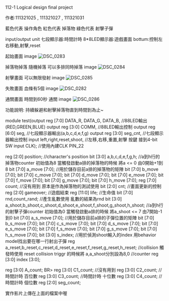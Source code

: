 112-1 Logical design final project

作者:111321025 , 111321027 , 111321031

藍色代表 操作角色
紅色代表 掉落物
綠色代表 射擊子彈

input/output unit
七段顯示器:時間計時
8*8LED顯示器:遊戲畫面
bottum:控制左右移動,射擊,reset

起始畫面 image
![DSC_0283](https://github.com/FrankChen0930/FrankChen/assets/113695822/932db72c-b68c-469e-863c-822f973acac6)


掉落物掉落 隨機掉落 可以多排同時掉落 image
![DSC_0284](https://github.com/FrankChen0930/FrankChen/assets/113695822/6406badb-5ccd-4483-928a-22c5a0f687a5)


射擊畫面 可以無限發射 image
![DSC_0285](https://github.com/FrankChen0930/FrankChen/assets/113695822/df939e72-b84f-4fc5-9ec2-95a7bfd90914)


失敗畫面 血條有5個 image
![DSC_0282](https://github.com/FrankChen0930/FrankChen/assets/113695822/c8ee3b6e-06e2-47be-be16-e1bf159bcdcf)


通關畫面 時間到60秒 通關 image
![DSC_0286](https://github.com/FrankChen0930/FrankChen/assets/113695822/31a333ae-633b-4502-af62-fcaa07113d8c)



功能說明:
持續躲避和射擊掉落物直到時間到為止~

module test(output reg [7:0] DATA_R, DATA_G, DATA_B, //88LED輸出(RED,GREEN,BLUE)
output reg [3:0] COMM, //88LED輸出控制
output reg [6:0] seg, //七段顯示器輸出(a,b,c,d,e,f,g)
output reg [3:0] seg_cnt, //七段顯示器輸出控制
input left,right,reset,shoot, //左移,右移,重置,射擊 按鍵 接到4-bit SW
input CLK); //使用內建CLK PIN_22

reg [2:0] position; //character's position
bit [3:0] a,b,c,d,e,f,g,h; //a到h行的掉落物counter 初始值為8 當觸發啟動a排的掉落物的時候 將a <= 0 由0開始+1到8
bit [7:0] a_move [7:0]; //用於儲存目前a排的掉落物的矩陣
bit [7:0] b_move [7:0];
bit [7:0] c_move [7:0];
bit [7:0] d_move [7:0];
bit [7:0] e_move [7:0];
bit [7:0] f_move [7:0];
bit [7:0] g_move [7:0];
bit [7:0] h_move [7:0];
reg [7:0] count; //沒有用到 原本是作為掉落物的測試使用
bit [2:0] cnt; //畫面更新的控制
reg [2:0] gameover; //遊戲結束
reg [11:0] life; //生命值
bit [7:0] rnd,count_rand; //產生亂數使用 亂數的結果為rnd
bit [3:0] a_shoot,b_shoot,c_shoot,d_shoot,e_shoot,f_shoot,g_shoot,h_shoot; //a到h行的射擊子彈counter 初始值為0 當觸發啟動a排的時候 將a_shoot <= 7 由7開始-1到0
bit [7:0] a_s_move [7:0]; //用於儲存目前a排的子彈位置的矩陣
bit [7:0] b_s_move [7:0];
bit [7:0] c_s_move [7:0];
bit [7:0] d_s_move [7:0];
bit [7:0] e_s_move [7:0];
bit [7:0] f_s_move [7:0];
bit [7:0] g_s_move [7:0];
bit [7:0] h_s_move [7:0];
bit [3:0] s_index; //用於偵測shoot輸入的index 用behavior model找出要在哪一行射出子彈
reg a_reset,b_reset,c_reset,d_reset,e_reset,f_reset,g_reset,h_reset; //collision 觸發時使用 reset collision triggr 的時候將 a,a_shoot分別設為8,0
//counter
reg [3:0] index [3:0];

reg [3:0] A_count; BR> reg [3:0] C1_count; //沒有用到
reg [3:0] C2_count; //時間計時 百位數
reg [3:0] C3_count; //時間計時 十位數
reg [3:0] C4_count; //時間計時 個位數
reg [2:0] seg_count;

實作影片上傳在上面的檔案中喔
